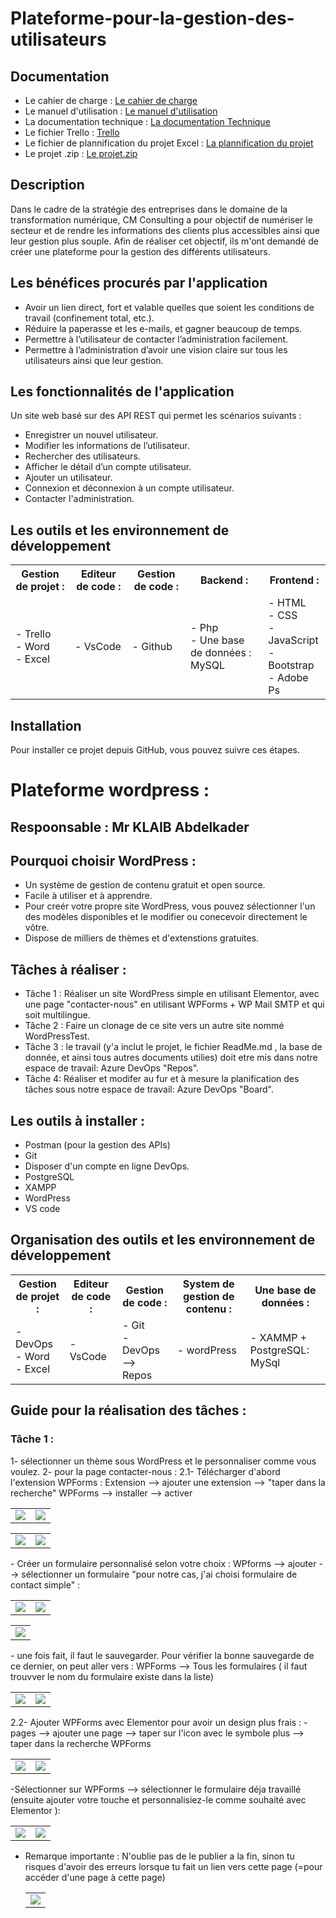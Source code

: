 # Plateforme-pour-la-gestion-des-utilisateurs
## Documentation
- Le cahier de charge : [Le cahier de charge]()
- Le manuel d'utilisation : [Le manuel d'utilisation]()
- La documentation technique : [La documentation Technique]()
- Le fichier Trello : [Trello]()
- Le fichier de plannification du projet Excel : [La plannification du projet]()
- Le projet .zip : [Le projet.zip]()

## Description 
Dans le cadre de la stratégie des entreprises dans le domaine de la transformation numérique, CM Consulting a pour objectif de numériser le secteur et de rendre les informations des clients plus accessibles ainsi que leur gestion plus souple. Afin de réaliser cet objectif, ils m'ont demandé de créer une plateforme pour la gestion des différents utilisateurs.

## Les bénéfices procurés par l'application
* Avoir un lien direct, fort et valable quelles que soient les conditions de travail (confinement total, etc.).
* Réduire la paperasse et les e-mails, et gagner beaucoup de temps.
* Permettre à l’utilisateur de contacter l’administration facilement.
* Permettre à l’administration d’avoir une vision claire sur tous les utilisateurs ainsi que leur gestion.

## Les fonctionnalités de l'application 
Un site web basé sur des API REST qui permet les scénarios suivants :
*	Enregistrer un nouvel utilisateur.
*	Modifier les informations de l’utilisateur.
*	Rechercher des utilisateurs.
*	Afficher le détail d’un compte utilisateur.
*	Ajouter un utilisateur.
*	Connexion et déconnexion à un compte utilisateur.
*	Contacter l'administration.

## Les outils et les environnement de développement
<table align="center">
  <tr>
  	<th>
		Gestion de projet :
	</th>
 	<th>
		Editeur de code :
	</th>
	<th>
		Gestion de code :
	</th>
	<th>
		Backend :
	</th> 
	<th>
		Frontend :
	</th>
  </tr>
  <tr>
  	<td>
		- Trello <br>
		- Word <br>
     		- Excel
	</td>
 	<td>
		- VsCode
	</td>
 	<td>
		- Github 
	</td>
 	<td>
		- Php <br>
    		- Une base de données : MySQL
	</td>
	<td>
 		- HTML <br>
    		- CSS  <br>
       		- JavaScript <br>
	  	- Bootstrap <br>
     		- Adobe Ps
	</td>
  </tr>
</table>
   
## Installation 
Pour installer ce projet depuis GitHub, vous pouvez suivre ces étapes. 


# Plateforme wordpress :
## Respoonsable : Mr KLAIB Abdelkader

## Pourquoi choisir WordPress : 
* Un système de gestion de contenu gratuit et open source.
* Facile à utiliser et à apprendre.
* Pour creér votre propre site WordPress, vous pouvez sélectionner l'un des modèles disponibles et le modifier ou conecevoir directement le vôtre.
* Dispose de milliers de thèmes et d'extenstions gratuites.

## Tâches à réaliser : 
* Tâche 1 : Réaliser un site WordPress simple en utilisant Elementor, avec une page "contacter-nous" en utilisant WPForms + WP Mail SMTP et qui soit multilingue.
* Tâche 2 : Faire un clonage de ce site vers un autre site nommé WordPressTest.
* Tâche 3 : le travail (y'a inclut le projet, le fichier ReadMe.md , la base de donnée, et ainsi tous autres documents utilies) doit etre mis dans notre espace de travail: Azure DevOps "Repos".
* Tâche 4: Réaliser et modifer au fur et à mesure la planification des tâches sous notre espace de travail: Azure DevOps "Board".

## Les outils à installer : 
* Postman (pour la gestion des APIs)
* Git 
* Disposer d'un compte en ligne DevOps.
* PostgreSQL
* XAMPP
* WordPress
* VS code


## Organisation des outils et les environnement de développement
<table align="center">
  <tr>
  	<th>
		Gestion de projet :
	</th>
 	<th>
		Editeur de code :
	</th>
	<th>
		Gestion de code :
	</th>
	<th>
		System de gestion de contenu :
	</th> 
    <th>
		Une base de données :
	</th> 
  </tr>
  <tr>
  	<td>
		- DevOps <br>
		- Word <br>
     	- Excel
	</td>
 	<td>
		- VsCode
	</td>
 	<td>
		- Git <br>
		- DevOps --> Repos
	</td>
 	<td>
		- wordPress
	</td>
	<td>
		- XAMMP + PostgreSQL: MySql
	</td>
  </tr>
</table>
   
## Guide pour la réalisation des tâches :
### Tâche 1 :
1- sélectionner un thème sous WordPress et le personnaliser comme vous voulez.
2- pour la page contacter-nous :
2.1- Télécharger d'abord l'extension WPForms :
  Extension --> ajouter une extension --> "taper dans la recherche" WPForms --> installer --> activer 
  <table align="center">
  <tr>
    <td> <img src="/images/img1.PNG" /></td> 
    <td> <img src="images/img2.PNG" /> </td>  
  </tr>
  </table>
  <table align="center">
   <tr>
    <td> <img src="/images/img3.PNG" /></td> 
    <td> <img src="images/img4.PNG" /> </td>  
   </tr>
  </table>
- Créer un formulaire personnalisé selon votre choix : 
  WPforms --> ajouter --> sélectionner un formulaire "pour notre cas, j'ai choisi formulaire de contact simple" :
  <table align="center">
   <tr>
     <td> <img src="images/img5.PNG" /> </td> 
     <td> <img src="images/img6.PNG" /> </td>  
   </tr>
  </table>
  <table align="center">
   <tr>
     <td> <img src="images/img7.PNG" /> </td>  
   </tr>
  </table>
- une fois fait, il faut le sauvegarder. Pour vérifier la bonne sauvegarde de ce dernier, on peut aller vers : 
  WPForms --> Tous les formulaires ( il faut trouvver le nom du formulaire existe dans la liste)
  <table align="center">
    <tr>
     <td> <img src="images/img8.PNG" />  </td>   
     <td> <img src="images/img9.PNG" /> </td> 
    </tr>
   </table>
2.2- Ajouter WPForms avec Elementor pour avoir un design plus frais : 
 -pages --> ajouter une page --> taper sur l'icon avec le symbole plus --> taper dans la recherche WPForms 
  <table align="center">
    <tr>
     <td> <img src="images/img10.PNG" />  </td>   
     <td> <img src="images/img11.PNG" /> </td> 
    </tr>
  </table>

  -Sélectionner sur WPForms --> sélectionner le formulaire déja travaillé (ensuite ajouter votre touche et personnalisiez-le comme souhaité avec Elementor ): 
  <table align="center">
    <tr>
     <td> <img src="images/img12.PNG" />  </td>   
     <td> <img src="images/img13.PNG" /> </td> 
    </tr>
  </table>

- Remarque importante : N'oublie pas de le publier a la fin, sinon tu risques d'avoir des erreurs lorsque tu fait un lien vers cette page (=pour accéder d'une page à cette page)
  <table align="center">
    <tr>
     <td> <img src="images/img14.PNG" />  </td>   
    </tr>
  </table>







